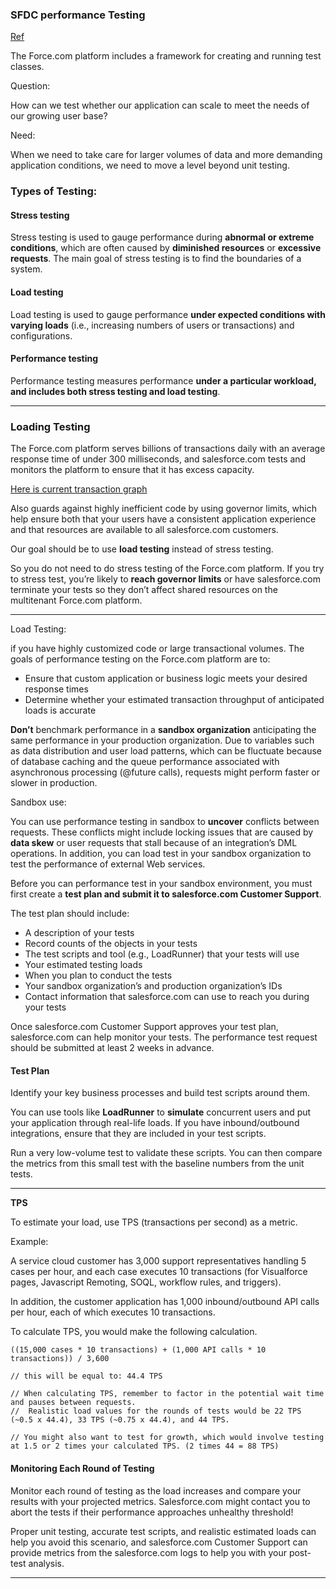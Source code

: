 ### SFDC performance Testing

[Ref](https://developer.salesforce.com/blogs/engineering/2013/09/performance-testing-force-com-application.html)


The Force.com platform includes a framework for creating and running test classes.


Question:
  
 How can we test whether our application can scale to meet the needs of our growing user base? 

Need:

When we need to take care for larger volumes of data and more demanding application conditions, we need to move a level beyond unit testing.

 

### Types of Testing:



#### Stress testing

Stress testing is used to gauge performance during **abnormal or extreme conditions**, which are often caused by **diminished resources** or **excessive requests**. The main goal of stress testing is to find the boundaries of a system.
	
#### Load testing

Load testing is used to gauge performance **under expected conditions with varying loads** (i.e., increasing numbers of users or transactions) and configurations.
	
#### Performance testing

Performance testing measures performance **under a particular workload, and includes both stress testing and load testing**.

-------

### Loading Testing 

The Force.com platform serves  billions of transactions daily with an average response time of under 300 milliseconds, and salesforce.com tests and monitors the platform to ensure that it has excess capacity.

[Here is current transaction graph](https://status.salesforce.com/performance)


Also guards against highly inefficient code by using governor limits, which help ensure both that your users have a consistent application experience and that resources are available to all salesforce.com customers.

Our goal should be to use **load testing** instead of stress testing.

So you do not need to do stress testing of the Force.com platform.
If you try to stress test, you’re likely to **reach governor limits** or have salesforce.com terminate your tests so they don’t affect shared resources on the multitenant Force.com platform. 

-----

Load Testing:

if you have highly customized code or large transactional volumes.
The goals of performance testing on the Force.com platform are to:


- Ensure that custom application or business logic meets your desired response times
- Determine whether your estimated transaction throughput of anticipated loads is accurate


**Don’t** benchmark performance in a **sandbox organization** anticipating the same performance in your production organization. Due to variables such as data distribution and user load patterns, which can be fluctuate because of database caching and the queue performance associated with asynchronous processing (@future calls), requests might perform faster or slower in production.

Sandbox use:

You can use performance testing in sandbox to **uncover** conflicts between requests. These conflicts might include locking issues that are caused by **data skew** or user requests that stall because of an integration’s DML operations. In addition, you can load test in your sandbox organization to test the performance of external Web services.


Before you can performance test in your sandbox environment, you must first create a **test plan and submit it to salesforce.com Customer Support**.

The test plan should include:

- A description of your tests
- Record counts of the objects in your tests
- The test scripts and tool (e.g., LoadRunner) that your tests will use
- Your estimated testing loads
- When you plan to conduct the tests
- Your sandbox organization’s and production organization’s IDs
- Contact information that salesforce.com can use to reach you during your tests


Once salesforce.com Customer Support approves your test plan, salesforce.com can help monitor your tests. The performance test request should be submitted at least 2 weeks in advance.

#### Test Plan

Identify your key business processes and build test scripts around them.

 You can use tools like **LoadRunner** to **simulate** concurrent users and put your application through real-life loads.  If you have inbound/outbound integrations, ensure that they are included in your test scripts. 
 
  Run a very low-volume test to validate these scripts. You can then compare the metrics from this small test with the baseline numbers from the unit tests.
  
 -------
 
  
**TPS**

To estimate your load, use TPS (transactions per second) as a metric. 

Example:

 
A service cloud customer has 3,000 support representatives handling 5 cases per hour, and each case executes 10 transactions (for Visualforce pages, Javascript Remoting, SOQL, workflow rules, and triggers).

In addition, the customer application has 1,000 inbound/outbound API calls per hour, each of which executes 10 transactions.

To calculate TPS, you would make the following calculation.

```
((15,000 cases * 10 transactions) + (1,000 API calls * 10 transactions)) / 3,600 

// this will be equal to: 44.4 TPS

// When calculating TPS, remember to factor in the potential wait time and pauses between requests.
//  Realistic load values for the rounds of tests would be 22 TPS (~0.5 x 44.4), 33 TPS (~0.75 x 44.4), and 44 TPS. 

// You might also want to test for growth, which would involve testing at 1.5 or 2 times your calculated TPS. (2 times 44 = 88 TPS)

```


#### Monitoring Each Round of Testing

Monitor each round of testing as the load increases and compare your results with your projected metrics. Salesforce.com might contact you to abort the tests if their performance approaches unhealthy threshold!


Proper unit testing, accurate test scripts, and realistic estimated loads can help you avoid this scenario, and salesforce.com Customer Support can provide metrics from the salesforce.com logs to help you with your post-test analysis.













------








